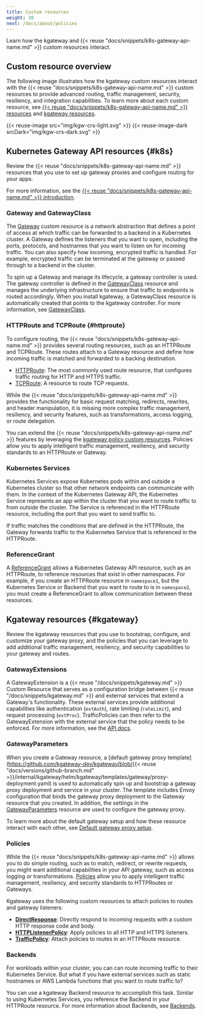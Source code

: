 ```yaml
---
title: Custom resources
weight: 30
next: /docs/about/policies
---
```


Learn how the kgateway and {{< reuse "docs/snippets/k8s-gateway-api-name.md" >}} custom resources interact. 

## Custom resource overview

The following image illustrates how the kgateway custom resources interact with the {{< reuse "docs/snippets/k8s-gateway-api-name.md" >}} custom resources to provide advanced routing, traffic management, security, resiliency, and integration capabilities. To learn more about each custom resource, see [{{< reuse "docs/snippets/k8s-gateway-api-name.md" >}} resources](#k8s) and [kgateway resources](#kgateway).

{{< reuse-image src="img/kgw-crs-light.svg" >}}
{{< reuse-image-dark srcDark="img/kgw-crs-dark.svg" >}}

## Kubernetes Gateway API resources {#k8s}

Review the {{< reuse "docs/snippets/k8s-gateway-api-name.md" >}} resources that you use to set up gateway proxies and configure routing for your apps. 

For more information, see the [{{< reuse "docs/snippets/k8s-gateway-api-name.md" >}} introduction](https://gateway-api.sigs.k8s.io/#introduction). 

### Gateway and GatewayClass

The [Gateway](https://gateway-api.sigs.k8s.io/api-types/gateway/) custom resource is a network abstraction that defines a point of access at which traffic can be forwarded to a backend in a Kubernetes cluster. A Gateway defines the listeners that you want to open, including the ports, protocols, and hostnames that you want to listen on for incoming traffic. You can also specify how incoming, encrypted traffic is handled. For example, encrypted traffic can be terminated at the gateway or passed through to a backend in the cluster. 

To spin up a Gateway and manage its lifecycle, a gateway controller is used. The gateway controller is defined in the  [GatewayClass](https://gateway-api.sigs.k8s.io/api-types/gatewayclass/) resource and manages the underlying infrastructure to ensure that traffic to endpoints is routed accordingly. When you install kgateway, a GatewayClass resource is automatically created that points to the kgateway controller. For more information, see [GatewayClass](/docs/setup/default/#gatewayclass). 

### HTTPRoute and TCPRoute {#httproute}

To configure routing, the {{< reuse "docs/snippets/k8s-gateway-api-name.md" >}} provides several routing resources, such as an HTTPRoute and TCPRoute. These routes attach to a Gateway resource and define how incoming traffic is matched and forwarded to a backing destination.

* [HTTPRoute](https://gateway-api.sigs.k8s.io/api-types/httproute/): The most commonly used route resource, that configures traffic routing for HTTP and HTTPS traffic. 
* [TCPRoute](https://gateway-api.sigs.k8s.io/reference/spec/#gateway.networking.k8s.io/v1alpha2.TCPRoute): A resource to route TCP requests.

While the {{< reuse "docs/snippets/k8s-gateway-api-name.md" >}} provides the functionality for basic request matching, redirects, rewrites, and header manipulation, it is missing more complex traffic management, resiliency, and security features, such as transformations, access logging, or route delegation. 

You can extend the {{< reuse "docs/snippets/k8s-gateway-api-name.md" >}} features by leveraging the [kgateway policy custom resources](#policies). Policies allow you to apply intelligent traffic management, resiliency, and security standards to an HTTPRoute or Gateway. 

### Kubernetes Services

Kubernetes Services expose Kubernetes pods within and outside a Kubernetes cluster so that other network endpoints can communicate with them. In the context of the Kubernetes Gateway API, the Kubernetes Service represents an app within the cluster that you want to route traffic to from outside the cluster. The Service is referenced in the HTTPRoute resource, including the port that you want to send traffic to. 

If traffic matches the conditions that are defined in the HTTPRoute, the Gateway forwards traffic to the Kubernetes Service that is referenced in the HTTPRoute. 

### ReferenceGrant

A [ReferenceGrant](https://gateway-api.sigs.k8s.io/api-types/referencegrant/) allows a Kubernetes Gateway API resource, such as an HTTPRoute, to reference resources that exist in other namespaces. For example, if you create an HTTPRoute resource in `namespace1`, but the Kubernetes Service or Backend that you want to route to is in `namespace2`, you must create a ReferenceGrant to allow communication between these resources.

<!--

{{< callout type="info" >}}
Kgateway custom resources do not follow the same cross-namespace restrictions as the resources in the {{< reuse "docs/snippets/k8s-gateway-api-name.md" >}}. For example, access between a TrafficPolicy resource in `namespace1` and a Backend resource in `namespace2` is allowed by default and does not require a ReferenceGrant. However, if you need to reference a kgateway resource from a {{< reuse "docs/snippets/k8s-gateway-api-name.md" >}} resource, you must create a ReferenceGrant. 
{{< /callout >}}-->

## Kgateway resources {#kgateway}

Review the kgateway resources that you use to bootstrap, configure, and customize your gateway proxy, and the policies that you can leverage to add additional traffic management, resiliency, and security capabilities to your gateway and routes. 

### GatewayExtensions

A GatewayExtension is a {{< reuse "/docs/snippets/kgateway.md" >}} Custom Resource that serves as a configuration bridge between {{< reuse "/docs/snippets/kgateway.md" >}} and external services that extend a Gateway's functionality. These external services provide additional capabilities like authentication (`extAuth`), rate limiting (`rateLimit`), and request processing (`extProc`). TrafficPolicies can then refer to the GatewayExtension with the external service that the policy needs to be enforced. For more information, see the [API docs](../../reference/api/#gatewayextension).

### GatewayParameters

When you create a Gateway resource, a [default gateway proxy template](https://github.com/kgateway-dev/kgateway/blob/{{< reuse "docs/versions/github-branch.md" >}}/internal/kgateway/helm/kgateway/templates/gateway/proxy-deployment.yaml) is used to automatically spin up and bootstrap a gateway proxy deployment and service in your cluster. The template includes Envoy configuration that binds the gateway proxy deployment to the Gateway resource that you created. In addition, the settings in the [GatewayParameters](#gatewayparameters) resource are used to configure the gateway proxy.

To learn more about the default gateway setup and how these resource interact with each other, see [Default gateway proxy setup](/docs/setup/default/). 

### Policies

While the {{< reuse "docs/snippets/k8s-gateway-api-name.md" >}} allows you to do simple routing, such as to match, redirect, or rewrite requests, you might want additional capabilities in your API gateway, such as access logging or transformations. [Policies](/docs/about/policies/) allow you to apply intelligent traffic management, resiliency, and security standards to HTTPRoutes or Gateways.

Kgateway uses the following custom resources to attach policies to routes and gateway listeners: 

* [**DirectResponse**](/docs/traffic-management/direct-response/): Directly respond to incoming requests with a custom HTTP response code and body.
* [**HTTPListenerPolicy**](/docs/about/policies/httplistenerpolicy/): Apply policies to all HTTP and HTTPS listeners.
* [**TrafficPolicy**](/docs/about/policies/trafficpolicy/): Attach policies to routes in an HTTPRoute resource.

### Backends

For workloads within your cluster, you can can route incoming traffic to their Kubernetes Service. But what if you have external services such as static hostnames or AWS Lambda functions that you want to route traffic to?

You can use a kgateway Backend resource to accomplish this task. Similar to using Kubernetes Services, you reference the Backend in your HTTPRoute resource. For more information about Backends, see [Backends](/docs/traffic-management/destination-types/backends/). 

